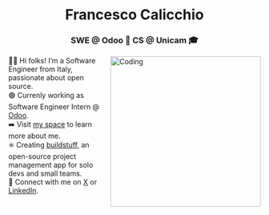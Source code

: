 <h1 align="center">Francesco Calicchio</h1>
<h3 align="center">SWE @ Odoo 👾 CS @ Unicam 🎓</h3>
<img align="right" alt="Coding" height="300" src="https://media4.giphy.com/media/3o6fJ5z2bgCLBshZUA/giphy.gif">

<ul style="list-style-type: none; margin: 0; padding: 0;">
      <li>🧙‍♂️ Hi folks! I’m a Software Engineer from Italy, passionate about open source.</li>
      <li>🟣 Currenly working as Software Engineer Intern @ <a href="https://odoo.com" target="_blank">Odoo</a>.</li>
      <li>➡️ Visit <a href="https://fres.space" target="_blank">my space</a> to learn more about me.</li>
      <li>✳️ Creating <a href="https://github.com/fres-sudo/buildstuff" target="_blank">buildstuff</a>, an open-source project management app for solo devs and small teams.</li>
      <li>💭 Connect with me on <a href="https://x.com/shelovesfres" target="_blank">X</a> or <a href="https://www.linkedin.com/in/francesco-calicchio/" target="_blank">LinkedIn</a>.</li>
</ul>
